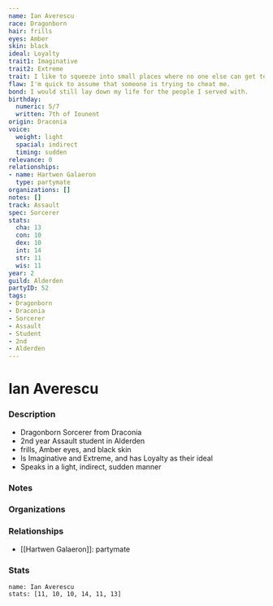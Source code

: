 ```yaml
---
name: Ian Averescu
race: Dragonborn
hair: frills
eyes: Amber
skin: black
ideal: Loyalty
trait1: Imaginative
trait2: Extreme
trait: I like to squeeze into small places where no one else can get to me.
flaw: I'm quick to assume that someone is trying to cheat me.
bond: I would still lay down my life for the people I served with.
birthday:
  numeric: 5/7
  written: 7th of Iounent
origin: Draconia
voice:
  weight: light
  spacial: indirect
  timing: sudden
relevance: 0
relationships:
- name: Hartwen Galaeron
  type: partymate
organizations: []
notes: []
track: Assault
spec: Sorcerer
stats:
  cha: 13
  con: 10
  dex: 10
  int: 14
  str: 11
  wis: 11
year: 2
guild: Alderden
partyID: 52
tags:
- Dragonborn
- Draconia
- Sorcerer
- Assault
- Student
- 2nd
- Alderden
---
```

# Ian Averescu
### Description
- Dragonborn Sorcerer from Draconia
- 2nd year Assault student in Alderden
- frills, Amber eyes, and black skin
- Is Imaginative and Extreme, and has Loyalty as their ideal
- Speaks in a light, indirect, sudden manner

### Notes

### Organizations

### Relationships
- [[Hartwen Galaeron]]: partymate

### Stats
```statblock
name: Ian Averescu
stats: [11, 10, 10, 14, 11, 13]
```